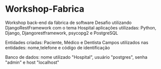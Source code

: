 # Workshop-Fabrica
Workshop back-end da fábrica de software
Desafio utilizando DjangoRestFramework com o tema Hospital aplicações utilizadas: Python, Django, Djangorestframework, psycopg2 e PostgreSQL

Entidades criadas: Paciente, Médico e Dentista
Campos utilizados nas entidades: nome,telefone e código de identificação

Banco de dados: nome utilizado "Hospital", usuário "postgres", senha "admin" e host "localhost"
